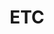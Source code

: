 ---
title: "ETC" # 카테고리 이름
layout: category
permalink: /categories/etc/ # url
author_profile: true
taxonomy: etc
sidebar:
    nav: "categories"
---